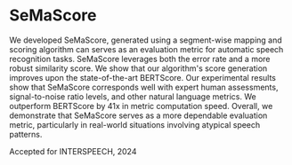 # SeMaScore
We developed SeMaScore, generated using a segment-wise mapping and scoring algorithm can serves as an evaluation metric for automatic speech recognition tasks. SeMaScore leverages both the error rate and a more robust similarity score.  We show that our algorithm's score generation improves upon the state-of-the-art BERTScore. Our experimental results show that SeMaScore corresponds well with expert human assessments, signal-to-noise ratio levels, and other natural language metrics. We outperform BERTScore by 41x in metric computation speed. Overall, we demonstrate that SeMaScore serves as a more dependable evaluation metric, particularly in real-world situations involving atypical speech patterns.

Accepted for INTERSPEECH, 2024
